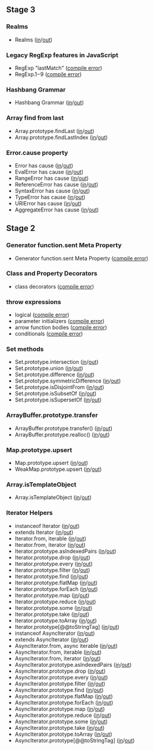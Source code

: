 
## Stage 3

### Realms
- Realms ([in](https://github.com/teppeis/closure-compiler-es6-compat-table/blob/master/esnext/nightly/Stage_3/Realms/in.js)/[out](https://github.com/teppeis/closure-compiler-es6-compat-table/blob/master/esnext/nightly/Stage_3/Realms/out.js))

### Legacy RegExp features in JavaScript
- RegExp "lastMatch" ([compile error](https://github.com/teppeis/closure-compiler-es6-compat-table/blob/master/esnext/nightly/Stage_3/Legacy_RegExp_features_in_JavaScript/RegExp_lastMatch/error.txt))
- RegExp.$1-$9 ([compile error](https://github.com/teppeis/closure-compiler-es6-compat-table/blob/master/esnext/nightly/Stage_3/Legacy_RegExp_features_in_JavaScript/RegExp.%241-%249/error.txt))

### Hashbang Grammar
- Hashbang Grammar ([in](https://github.com/teppeis/closure-compiler-es6-compat-table/blob/master/esnext/nightly/Stage_3/Hashbang_Grammar/in.js)/[out](https://github.com/teppeis/closure-compiler-es6-compat-table/blob/master/esnext/nightly/Stage_3/Hashbang_Grammar/out.js))

### Array find from last
- Array.prototype.findLast ([in](https://github.com/teppeis/closure-compiler-es6-compat-table/blob/master/esnext/nightly/Stage_3/Array_find_from_last/Array.prototype.findLast/in.js)/[out](https://github.com/teppeis/closure-compiler-es6-compat-table/blob/master/esnext/nightly/Stage_3/Array_find_from_last/Array.prototype.findLast/out.js))
- Array.prototype.findLastIndex ([in](https://github.com/teppeis/closure-compiler-es6-compat-table/blob/master/esnext/nightly/Stage_3/Array_find_from_last/Array.prototype.findLastIndex/in.js)/[out](https://github.com/teppeis/closure-compiler-es6-compat-table/blob/master/esnext/nightly/Stage_3/Array_find_from_last/Array.prototype.findLastIndex/out.js))

### Error.cause property
- Error has cause ([in](https://github.com/teppeis/closure-compiler-es6-compat-table/blob/master/esnext/nightly/Stage_3/Error.cause_property/Error_has_cause/in.js)/[out](https://github.com/teppeis/closure-compiler-es6-compat-table/blob/master/esnext/nightly/Stage_3/Error.cause_property/Error_has_cause/out.js))
- EvalError has cause ([in](https://github.com/teppeis/closure-compiler-es6-compat-table/blob/master/esnext/nightly/Stage_3/Error.cause_property/EvalError_has_cause/in.js)/[out](https://github.com/teppeis/closure-compiler-es6-compat-table/blob/master/esnext/nightly/Stage_3/Error.cause_property/EvalError_has_cause/out.js))
- RangeError has cause ([in](https://github.com/teppeis/closure-compiler-es6-compat-table/blob/master/esnext/nightly/Stage_3/Error.cause_property/RangeError_has_cause/in.js)/[out](https://github.com/teppeis/closure-compiler-es6-compat-table/blob/master/esnext/nightly/Stage_3/Error.cause_property/RangeError_has_cause/out.js))
- ReferenceError has cause ([in](https://github.com/teppeis/closure-compiler-es6-compat-table/blob/master/esnext/nightly/Stage_3/Error.cause_property/ReferenceError_has_cause/in.js)/[out](https://github.com/teppeis/closure-compiler-es6-compat-table/blob/master/esnext/nightly/Stage_3/Error.cause_property/ReferenceError_has_cause/out.js))
- SyntaxError has cause ([in](https://github.com/teppeis/closure-compiler-es6-compat-table/blob/master/esnext/nightly/Stage_3/Error.cause_property/SyntaxError_has_cause/in.js)/[out](https://github.com/teppeis/closure-compiler-es6-compat-table/blob/master/esnext/nightly/Stage_3/Error.cause_property/SyntaxError_has_cause/out.js))
- TypeError has cause ([in](https://github.com/teppeis/closure-compiler-es6-compat-table/blob/master/esnext/nightly/Stage_3/Error.cause_property/TypeError_has_cause/in.js)/[out](https://github.com/teppeis/closure-compiler-es6-compat-table/blob/master/esnext/nightly/Stage_3/Error.cause_property/TypeError_has_cause/out.js))
- URIError has cause ([in](https://github.com/teppeis/closure-compiler-es6-compat-table/blob/master/esnext/nightly/Stage_3/Error.cause_property/URIError_has_cause/in.js)/[out](https://github.com/teppeis/closure-compiler-es6-compat-table/blob/master/esnext/nightly/Stage_3/Error.cause_property/URIError_has_cause/out.js))
- AggregateError has cause ([in](https://github.com/teppeis/closure-compiler-es6-compat-table/blob/master/esnext/nightly/Stage_3/Error.cause_property/AggregateError_has_cause/in.js)/[out](https://github.com/teppeis/closure-compiler-es6-compat-table/blob/master/esnext/nightly/Stage_3/Error.cause_property/AggregateError_has_cause/out.js))

## Stage 2

### Generator function.sent Meta Property
- Generator function.sent Meta Property ([compile error](https://github.com/teppeis/closure-compiler-es6-compat-table/blob/master/esnext/nightly/Stage_2/Generator_function.sent_Meta_Property/error.txt))

### Class and Property Decorators
- class decorators ([compile error](https://github.com/teppeis/closure-compiler-es6-compat-table/blob/master/esnext/nightly/Stage_2/Class_and_Property_Decorators/class_decorators/error.txt))

### throw expressions
- logical ([compile error](https://github.com/teppeis/closure-compiler-es6-compat-table/blob/master/esnext/nightly/Stage_2/throw_expressions/logical/error.txt))
- parameter initializers ([compile error](https://github.com/teppeis/closure-compiler-es6-compat-table/blob/master/esnext/nightly/Stage_2/throw_expressions/parameter_initializers/error.txt))
- arrow function bodies ([compile error](https://github.com/teppeis/closure-compiler-es6-compat-table/blob/master/esnext/nightly/Stage_2/throw_expressions/arrow_function_bodies/error.txt))
- conditionals ([compile error](https://github.com/teppeis/closure-compiler-es6-compat-table/blob/master/esnext/nightly/Stage_2/throw_expressions/conditionals/error.txt))

### Set methods
- Set.prototype.intersection ([in](https://github.com/teppeis/closure-compiler-es6-compat-table/blob/master/esnext/nightly/Stage_2/Set_methods/Set.prototype.intersection/in.js)/[out](https://github.com/teppeis/closure-compiler-es6-compat-table/blob/master/esnext/nightly/Stage_2/Set_methods/Set.prototype.intersection/out.js))
- Set.prototype.union ([in](https://github.com/teppeis/closure-compiler-es6-compat-table/blob/master/esnext/nightly/Stage_2/Set_methods/Set.prototype.union/in.js)/[out](https://github.com/teppeis/closure-compiler-es6-compat-table/blob/master/esnext/nightly/Stage_2/Set_methods/Set.prototype.union/out.js))
- Set.prototype.difference ([in](https://github.com/teppeis/closure-compiler-es6-compat-table/blob/master/esnext/nightly/Stage_2/Set_methods/Set.prototype.difference/in.js)/[out](https://github.com/teppeis/closure-compiler-es6-compat-table/blob/master/esnext/nightly/Stage_2/Set_methods/Set.prototype.difference/out.js))
- Set.prototype.symmetricDifference ([in](https://github.com/teppeis/closure-compiler-es6-compat-table/blob/master/esnext/nightly/Stage_2/Set_methods/Set.prototype.symmetricDifference/in.js)/[out](https://github.com/teppeis/closure-compiler-es6-compat-table/blob/master/esnext/nightly/Stage_2/Set_methods/Set.prototype.symmetricDifference/out.js))
- Set.prototype.isDisjointFrom ([in](https://github.com/teppeis/closure-compiler-es6-compat-table/blob/master/esnext/nightly/Stage_2/Set_methods/Set.prototype.isDisjointFrom/in.js)/[out](https://github.com/teppeis/closure-compiler-es6-compat-table/blob/master/esnext/nightly/Stage_2/Set_methods/Set.prototype.isDisjointFrom/out.js))
- Set.prototype.isSubsetOf ([in](https://github.com/teppeis/closure-compiler-es6-compat-table/blob/master/esnext/nightly/Stage_2/Set_methods/Set.prototype.isSubsetOf/in.js)/[out](https://github.com/teppeis/closure-compiler-es6-compat-table/blob/master/esnext/nightly/Stage_2/Set_methods/Set.prototype.isSubsetOf/out.js))
- Set.prototype.isSupersetOf ([in](https://github.com/teppeis/closure-compiler-es6-compat-table/blob/master/esnext/nightly/Stage_2/Set_methods/Set.prototype.isSupersetOf/in.js)/[out](https://github.com/teppeis/closure-compiler-es6-compat-table/blob/master/esnext/nightly/Stage_2/Set_methods/Set.prototype.isSupersetOf/out.js))

### ArrayBuffer.prototype.transfer
- ArrayBuffer.prototype.transfer() ([in](https://github.com/teppeis/closure-compiler-es6-compat-table/blob/master/esnext/nightly/Stage_2/ArrayBuffer.prototype.transfer/ArrayBuffer.prototype.transfer__/in.js)/[out](https://github.com/teppeis/closure-compiler-es6-compat-table/blob/master/esnext/nightly/Stage_2/ArrayBuffer.prototype.transfer/ArrayBuffer.prototype.transfer__/out.js))
- ArrayBuffer.prototype.realloc() ([in](https://github.com/teppeis/closure-compiler-es6-compat-table/blob/master/esnext/nightly/Stage_2/ArrayBuffer.prototype.transfer/ArrayBuffer.prototype.realloc__/in.js)/[out](https://github.com/teppeis/closure-compiler-es6-compat-table/blob/master/esnext/nightly/Stage_2/ArrayBuffer.prototype.transfer/ArrayBuffer.prototype.realloc__/out.js))

### Map.prototype.upsert
- Map.prototype.upsert ([in](https://github.com/teppeis/closure-compiler-es6-compat-table/blob/master/esnext/nightly/Stage_2/Map.prototype.upsert/Map.prototype.upsert/in.js)/[out](https://github.com/teppeis/closure-compiler-es6-compat-table/blob/master/esnext/nightly/Stage_2/Map.prototype.upsert/Map.prototype.upsert/out.js))
- WeakMap.prototype.upsert ([in](https://github.com/teppeis/closure-compiler-es6-compat-table/blob/master/esnext/nightly/Stage_2/Map.prototype.upsert/WeakMap.prototype.upsert/in.js)/[out](https://github.com/teppeis/closure-compiler-es6-compat-table/blob/master/esnext/nightly/Stage_2/Map.prototype.upsert/WeakMap.prototype.upsert/out.js))

### Array.isTemplateObject
- Array.isTemplateObject ([in](https://github.com/teppeis/closure-compiler-es6-compat-table/blob/master/esnext/nightly/Stage_2/Array.isTemplateObject/in.js)/[out](https://github.com/teppeis/closure-compiler-es6-compat-table/blob/master/esnext/nightly/Stage_2/Array.isTemplateObject/out.js))

### Iterator Helpers
- instanceof Iterator ([in](https://github.com/teppeis/closure-compiler-es6-compat-table/blob/master/esnext/nightly/Stage_2/Iterator_Helpers/instanceof_Iterator/in.js)/[out](https://github.com/teppeis/closure-compiler-es6-compat-table/blob/master/esnext/nightly/Stage_2/Iterator_Helpers/instanceof_Iterator/out.js))
- extends Iterator ([in](https://github.com/teppeis/closure-compiler-es6-compat-table/blob/master/esnext/nightly/Stage_2/Iterator_Helpers/extends_Iterator/in.js)/[out](https://github.com/teppeis/closure-compiler-es6-compat-table/blob/master/esnext/nightly/Stage_2/Iterator_Helpers/extends_Iterator/out.js))
- Iterator.from, iterable ([in](https://github.com/teppeis/closure-compiler-es6-compat-table/blob/master/esnext/nightly/Stage_2/Iterator_Helpers/Iterator.from%2C_iterable/in.js)/[out](https://github.com/teppeis/closure-compiler-es6-compat-table/blob/master/esnext/nightly/Stage_2/Iterator_Helpers/Iterator.from%2C_iterable/out.js))
- Iterator.from, iterator ([in](https://github.com/teppeis/closure-compiler-es6-compat-table/blob/master/esnext/nightly/Stage_2/Iterator_Helpers/Iterator.from%2C_iterator/in.js)/[out](https://github.com/teppeis/closure-compiler-es6-compat-table/blob/master/esnext/nightly/Stage_2/Iterator_Helpers/Iterator.from%2C_iterator/out.js))
- Iterator.prototype.asIndexedPairs ([in](https://github.com/teppeis/closure-compiler-es6-compat-table/blob/master/esnext/nightly/Stage_2/Iterator_Helpers/Iterator.prototype.asIndexedPairs/in.js)/[out](https://github.com/teppeis/closure-compiler-es6-compat-table/blob/master/esnext/nightly/Stage_2/Iterator_Helpers/Iterator.prototype.asIndexedPairs/out.js))
- Iterator.prototype.drop ([in](https://github.com/teppeis/closure-compiler-es6-compat-table/blob/master/esnext/nightly/Stage_2/Iterator_Helpers/Iterator.prototype.drop/in.js)/[out](https://github.com/teppeis/closure-compiler-es6-compat-table/blob/master/esnext/nightly/Stage_2/Iterator_Helpers/Iterator.prototype.drop/out.js))
- Iterator.prototype.every ([in](https://github.com/teppeis/closure-compiler-es6-compat-table/blob/master/esnext/nightly/Stage_2/Iterator_Helpers/Iterator.prototype.every/in.js)/[out](https://github.com/teppeis/closure-compiler-es6-compat-table/blob/master/esnext/nightly/Stage_2/Iterator_Helpers/Iterator.prototype.every/out.js))
- Iterator.prototype.filter ([in](https://github.com/teppeis/closure-compiler-es6-compat-table/blob/master/esnext/nightly/Stage_2/Iterator_Helpers/Iterator.prototype.filter/in.js)/[out](https://github.com/teppeis/closure-compiler-es6-compat-table/blob/master/esnext/nightly/Stage_2/Iterator_Helpers/Iterator.prototype.filter/out.js))
- Iterator.prototype.find ([in](https://github.com/teppeis/closure-compiler-es6-compat-table/blob/master/esnext/nightly/Stage_2/Iterator_Helpers/Iterator.prototype.find/in.js)/[out](https://github.com/teppeis/closure-compiler-es6-compat-table/blob/master/esnext/nightly/Stage_2/Iterator_Helpers/Iterator.prototype.find/out.js))
- Iterator.prototype.flatMap ([in](https://github.com/teppeis/closure-compiler-es6-compat-table/blob/master/esnext/nightly/Stage_2/Iterator_Helpers/Iterator.prototype.flatMap/in.js)/[out](https://github.com/teppeis/closure-compiler-es6-compat-table/blob/master/esnext/nightly/Stage_2/Iterator_Helpers/Iterator.prototype.flatMap/out.js))
- Iterator.prototype.forEach ([in](https://github.com/teppeis/closure-compiler-es6-compat-table/blob/master/esnext/nightly/Stage_2/Iterator_Helpers/Iterator.prototype.forEach/in.js)/[out](https://github.com/teppeis/closure-compiler-es6-compat-table/blob/master/esnext/nightly/Stage_2/Iterator_Helpers/Iterator.prototype.forEach/out.js))
- Iterator.prototype.map ([in](https://github.com/teppeis/closure-compiler-es6-compat-table/blob/master/esnext/nightly/Stage_2/Iterator_Helpers/Iterator.prototype.map/in.js)/[out](https://github.com/teppeis/closure-compiler-es6-compat-table/blob/master/esnext/nightly/Stage_2/Iterator_Helpers/Iterator.prototype.map/out.js))
- Iterator.prototype.reduce ([in](https://github.com/teppeis/closure-compiler-es6-compat-table/blob/master/esnext/nightly/Stage_2/Iterator_Helpers/Iterator.prototype.reduce/in.js)/[out](https://github.com/teppeis/closure-compiler-es6-compat-table/blob/master/esnext/nightly/Stage_2/Iterator_Helpers/Iterator.prototype.reduce/out.js))
- Iterator.prototype.some ([in](https://github.com/teppeis/closure-compiler-es6-compat-table/blob/master/esnext/nightly/Stage_2/Iterator_Helpers/Iterator.prototype.some/in.js)/[out](https://github.com/teppeis/closure-compiler-es6-compat-table/blob/master/esnext/nightly/Stage_2/Iterator_Helpers/Iterator.prototype.some/out.js))
- Iterator.prototype.take ([in](https://github.com/teppeis/closure-compiler-es6-compat-table/blob/master/esnext/nightly/Stage_2/Iterator_Helpers/Iterator.prototype.take/in.js)/[out](https://github.com/teppeis/closure-compiler-es6-compat-table/blob/master/esnext/nightly/Stage_2/Iterator_Helpers/Iterator.prototype.take/out.js))
- Iterator.prototype.toArray ([in](https://github.com/teppeis/closure-compiler-es6-compat-table/blob/master/esnext/nightly/Stage_2/Iterator_Helpers/Iterator.prototype.toArray/in.js)/[out](https://github.com/teppeis/closure-compiler-es6-compat-table/blob/master/esnext/nightly/Stage_2/Iterator_Helpers/Iterator.prototype.toArray/out.js))
- Iterator.prototype[@@toStringTag] ([in](https://github.com/teppeis/closure-compiler-es6-compat-table/blob/master/esnext/nightly/Stage_2/Iterator_Helpers/Iterator.prototype___toStringTag_/in.js)/[out](https://github.com/teppeis/closure-compiler-es6-compat-table/blob/master/esnext/nightly/Stage_2/Iterator_Helpers/Iterator.prototype___toStringTag_/out.js))
- instanceof AsyncIterator ([in](https://github.com/teppeis/closure-compiler-es6-compat-table/blob/master/esnext/nightly/Stage_2/Iterator_Helpers/instanceof_AsyncIterator/in.js)/[out](https://github.com/teppeis/closure-compiler-es6-compat-table/blob/master/esnext/nightly/Stage_2/Iterator_Helpers/instanceof_AsyncIterator/out.js))
- extends AsyncIterator ([in](https://github.com/teppeis/closure-compiler-es6-compat-table/blob/master/esnext/nightly/Stage_2/Iterator_Helpers/extends_AsyncIterator/in.js)/[out](https://github.com/teppeis/closure-compiler-es6-compat-table/blob/master/esnext/nightly/Stage_2/Iterator_Helpers/extends_AsyncIterator/out.js))
- AsyncIterator.from, async iterable ([in](https://github.com/teppeis/closure-compiler-es6-compat-table/blob/master/esnext/nightly/Stage_2/Iterator_Helpers/AsyncIterator.from%2C_async_iterable/in.js)/[out](https://github.com/teppeis/closure-compiler-es6-compat-table/blob/master/esnext/nightly/Stage_2/Iterator_Helpers/AsyncIterator.from%2C_async_iterable/out.js))
- AsyncIterator.from, iterable ([in](https://github.com/teppeis/closure-compiler-es6-compat-table/blob/master/esnext/nightly/Stage_2/Iterator_Helpers/AsyncIterator.from%2C_iterable/in.js)/[out](https://github.com/teppeis/closure-compiler-es6-compat-table/blob/master/esnext/nightly/Stage_2/Iterator_Helpers/AsyncIterator.from%2C_iterable/out.js))
- AsyncIterator.from, iterator ([in](https://github.com/teppeis/closure-compiler-es6-compat-table/blob/master/esnext/nightly/Stage_2/Iterator_Helpers/AsyncIterator.from%2C_iterator/in.js)/[out](https://github.com/teppeis/closure-compiler-es6-compat-table/blob/master/esnext/nightly/Stage_2/Iterator_Helpers/AsyncIterator.from%2C_iterator/out.js))
- AsyncIterator.prototype.asIndexedPairs ([in](https://github.com/teppeis/closure-compiler-es6-compat-table/blob/master/esnext/nightly/Stage_2/Iterator_Helpers/AsyncIterator.prototype.asIndexedPairs/in.js)/[out](https://github.com/teppeis/closure-compiler-es6-compat-table/blob/master/esnext/nightly/Stage_2/Iterator_Helpers/AsyncIterator.prototype.asIndexedPairs/out.js))
- AsyncIterator.prototype.drop ([in](https://github.com/teppeis/closure-compiler-es6-compat-table/blob/master/esnext/nightly/Stage_2/Iterator_Helpers/AsyncIterator.prototype.drop/in.js)/[out](https://github.com/teppeis/closure-compiler-es6-compat-table/blob/master/esnext/nightly/Stage_2/Iterator_Helpers/AsyncIterator.prototype.drop/out.js))
- AsyncIterator.prototype.every ([in](https://github.com/teppeis/closure-compiler-es6-compat-table/blob/master/esnext/nightly/Stage_2/Iterator_Helpers/AsyncIterator.prototype.every/in.js)/[out](https://github.com/teppeis/closure-compiler-es6-compat-table/blob/master/esnext/nightly/Stage_2/Iterator_Helpers/AsyncIterator.prototype.every/out.js))
- AsyncIterator.prototype.filter ([in](https://github.com/teppeis/closure-compiler-es6-compat-table/blob/master/esnext/nightly/Stage_2/Iterator_Helpers/AsyncIterator.prototype.filter/in.js)/[out](https://github.com/teppeis/closure-compiler-es6-compat-table/blob/master/esnext/nightly/Stage_2/Iterator_Helpers/AsyncIterator.prototype.filter/out.js))
- AsyncIterator.prototype.find ([in](https://github.com/teppeis/closure-compiler-es6-compat-table/blob/master/esnext/nightly/Stage_2/Iterator_Helpers/AsyncIterator.prototype.find/in.js)/[out](https://github.com/teppeis/closure-compiler-es6-compat-table/blob/master/esnext/nightly/Stage_2/Iterator_Helpers/AsyncIterator.prototype.find/out.js))
- AsyncIterator.prototype.flatMap ([in](https://github.com/teppeis/closure-compiler-es6-compat-table/blob/master/esnext/nightly/Stage_2/Iterator_Helpers/AsyncIterator.prototype.flatMap/in.js)/[out](https://github.com/teppeis/closure-compiler-es6-compat-table/blob/master/esnext/nightly/Stage_2/Iterator_Helpers/AsyncIterator.prototype.flatMap/out.js))
- AsyncIterator.prototype.forEach ([in](https://github.com/teppeis/closure-compiler-es6-compat-table/blob/master/esnext/nightly/Stage_2/Iterator_Helpers/AsyncIterator.prototype.forEach/in.js)/[out](https://github.com/teppeis/closure-compiler-es6-compat-table/blob/master/esnext/nightly/Stage_2/Iterator_Helpers/AsyncIterator.prototype.forEach/out.js))
- AsyncIterator.prototype.map ([in](https://github.com/teppeis/closure-compiler-es6-compat-table/blob/master/esnext/nightly/Stage_2/Iterator_Helpers/AsyncIterator.prototype.map/in.js)/[out](https://github.com/teppeis/closure-compiler-es6-compat-table/blob/master/esnext/nightly/Stage_2/Iterator_Helpers/AsyncIterator.prototype.map/out.js))
- AsyncIterator.prototype.reduce ([in](https://github.com/teppeis/closure-compiler-es6-compat-table/blob/master/esnext/nightly/Stage_2/Iterator_Helpers/AsyncIterator.prototype.reduce/in.js)/[out](https://github.com/teppeis/closure-compiler-es6-compat-table/blob/master/esnext/nightly/Stage_2/Iterator_Helpers/AsyncIterator.prototype.reduce/out.js))
- AsyncIterator.prototype.some ([in](https://github.com/teppeis/closure-compiler-es6-compat-table/blob/master/esnext/nightly/Stage_2/Iterator_Helpers/AsyncIterator.prototype.some/in.js)/[out](https://github.com/teppeis/closure-compiler-es6-compat-table/blob/master/esnext/nightly/Stage_2/Iterator_Helpers/AsyncIterator.prototype.some/out.js))
- AsyncIterator.prototype.take ([in](https://github.com/teppeis/closure-compiler-es6-compat-table/blob/master/esnext/nightly/Stage_2/Iterator_Helpers/AsyncIterator.prototype.take/in.js)/[out](https://github.com/teppeis/closure-compiler-es6-compat-table/blob/master/esnext/nightly/Stage_2/Iterator_Helpers/AsyncIterator.prototype.take/out.js))
- AsyncIterator.prototype.toArray ([in](https://github.com/teppeis/closure-compiler-es6-compat-table/blob/master/esnext/nightly/Stage_2/Iterator_Helpers/AsyncIterator.prototype.toArray/in.js)/[out](https://github.com/teppeis/closure-compiler-es6-compat-table/blob/master/esnext/nightly/Stage_2/Iterator_Helpers/AsyncIterator.prototype.toArray/out.js))
- AsyncIterator.prototype[@@toStringTag] ([in](https://github.com/teppeis/closure-compiler-es6-compat-table/blob/master/esnext/nightly/Stage_2/Iterator_Helpers/AsyncIterator.prototype___toStringTag_/in.js)/[out](https://github.com/teppeis/closure-compiler-es6-compat-table/blob/master/esnext/nightly/Stage_2/Iterator_Helpers/AsyncIterator.prototype___toStringTag_/out.js))